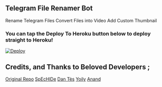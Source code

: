 ## Telegram File Renamer Bot

Rename Telegram Files
Convert Files into Video
Add Custom Thumbnail

### You can tap the Deploy To Heroku button below to deploy straight to Heroku!

[![Deploy](https://www.herokucdn.com/deploy/button.svg)](https://heroku.com/deploy?template=https://github.com/Zylern/RenamerBot)

## Credits, and Thanks to Beloved Developers ;

[Original Repo](https://github.com/No-OnE-Kn0wS-Me/FileRenameBot)
[SpEcHlDe](https://telegram.dog/SpEcHlDe) 
[Dan Tès](https://telegram.dog/haskell) 
[Yoily](https://telegram.dog/YoilyL)
[Anand](https://telegram.dog/Anandpskerala)
